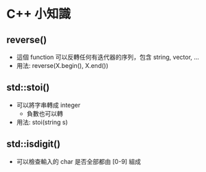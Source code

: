 # C++ 小知識

## reverse()
- 這個 function 可以反轉任何有迭代器的序列，包含 string, vector, ...
- 用法: reverse(X.begin(), X.end())

## std::stoi()
- 可以將字串轉成 integer
    - 負數也可以轉
- 用法: stoi(string s)

## std::isdigit()
- 可以檢查輸入的 char 是否全部都由 [0-9] 組成